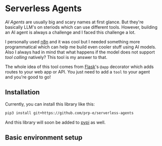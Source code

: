 # Serverless Agents

_AI Agents_ are usually big and scary names at first glance. But they're basically LLM's on steriods which can use different tools. However, building an AI agent is always a challenge and I faced this challenge a lot. 

I personally used [n8n](https://n8n.io) and it was cool but I needed something more programmatical which can help me build even cooler stuff using AI models. Also I always had in mind that what happens if the model does not support _tool calling_ natively? This tool is my answer to that. 

The whole idea of this tool comes from [Flask](https://flask.palletsprojects.com/en/stable/)'s `@app` decorator which adds routes to your web app or API. You just need to add a `tool` to your agent and you're good to go!

## Installation 

Currently, you can install this library like this: 

```bash
pip3 install git+https://github.com/prp-e/serverless-agents 
``` 

And this library will soon be added to [pypi](https://pypi.python.org) as well.

## Basic environment setup